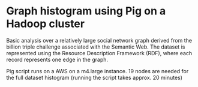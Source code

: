 # Graph histogram using Pig on a Hadoop cluster

Basic analysis over a relatively large social network graph derived from the billion triple challenge associated with the Semantic Web. The dataset is represented using the Resource Description Framework (RDF), where each record represents one edge in the graph.

Pig script runs on a AWS on a m4.large instance.
19 nodes are needed for the full dataset histogram (running the script takes approx. 20 minutes)
